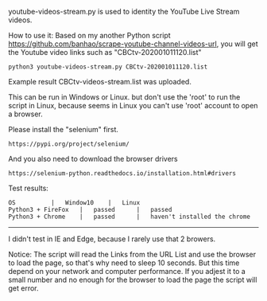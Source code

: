 youtube-videos-stream.py is used to identity the YouTube Live Stream videos.

How to use it:
Based on my another Python script https://github.com/banhao/scrape-youtube-channel-videos-url, you will get the Youtube video links such as "CBCtv-202001011120.list"
	
	python3 youtube-videos-stream.py CBCtv-202001011120.list
	
Example result CBCtv-videos-stream.list was uploaded.

This can be run in Windows or Linux. but don't use the 'root' to run the script in Linux, because seems in Linux you can't use 'root' account to open a browser.

Please install the "selenium" first.
	
	https://pypi.org/project/selenium/

And you also need to download the browser drivers
	
	https://selenium-python.readthedocs.io/installation.html#drivers

Test results:

	OS			|	Window10	|	Linux
	Python3 + FireFox	|	passed		|	passed
	Python3 + Chrome	|	passed		|	haven't installed the chrome 
------------------------------------------------------------------------

I didn't test in IE and Edge, because I rarely use that 2 browers.

Notice: The script will read the Links from the URL List and use the browser to load the page, so that's why need to sleep 10 seconds. But this time depend on your network and computer performance. If you adjest it to a small number and no enough for the browser to load the page the script will get error.  

